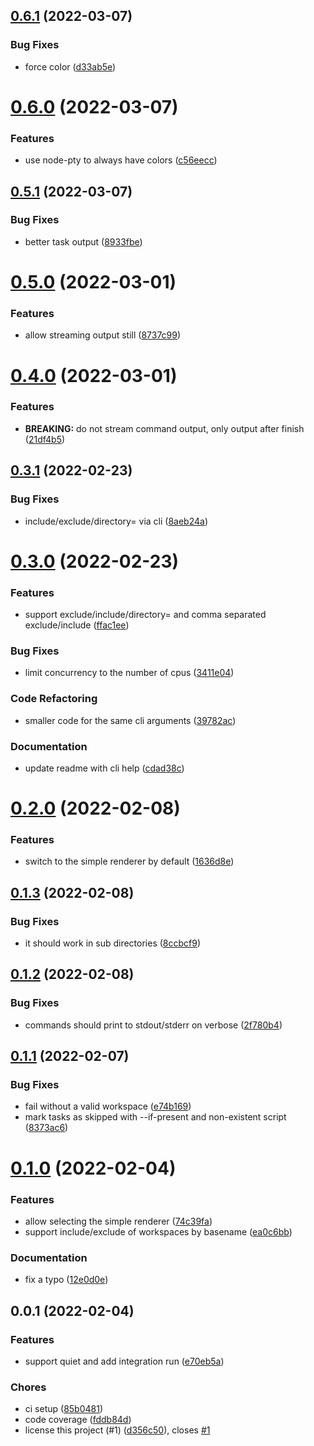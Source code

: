 <a name="0.6.1"></a>
## [0.6.1](https://github.com/jwplayer/npm-run-ws/compare/v0.6.0...v0.6.1) (2022-03-07)

### Bug Fixes

* force color ([d33ab5e](https://github.com/jwplayer/npm-run-ws/commit/d33ab5e))

<a name="0.6.0"></a>
# [0.6.0](https://github.com/jwplayer/npm-run-ws/compare/v0.5.1...v0.6.0) (2022-03-07)

### Features

* use node-pty to always have colors ([c56eecc](https://github.com/jwplayer/npm-run-ws/commit/c56eecc))

<a name="0.5.1"></a>
## [0.5.1](https://github.com/jwplayer/npm-run-ws/compare/v0.5.0...v0.5.1) (2022-03-07)

### Bug Fixes

* better task output ([8933fbe](https://github.com/jwplayer/npm-run-ws/commit/8933fbe))

<a name="0.5.0"></a>
# [0.5.0](https://github.com/jwplayer/npm-run-ws/compare/v0.4.0...v0.5.0) (2022-03-01)

### Features

* allow streaming output still ([8737c99](https://github.com/jwplayer/npm-run-ws/commit/8737c99))

<a name="0.4.0"></a>
# [0.4.0](https://github.com/jwplayer/npm-run-ws/compare/v0.3.1...v0.4.0) (2022-03-01)

### Features

* **BREAKING:** do not stream command output, only output after finish ([21df4b5](https://github.com/jwplayer/npm-run-ws/commit/21df4b5))

<a name="0.3.1"></a>
## [0.3.1](https://github.com/jwplayer/npm-run-ws/compare/v0.3.0...v0.3.1) (2022-02-23)

### Bug Fixes

* include/exclude/directory= via cli ([8aeb24a](https://github.com/jwplayer/npm-run-ws/commit/8aeb24a))

<a name="0.3.0"></a>
# [0.3.0](https://github.com/jwplayer/npm-run-ws/compare/v0.2.0...v0.3.0) (2022-02-23)

### Features

* support exclude/include/directory= and comma separated exclude/include ([ffac1ee](https://github.com/jwplayer/npm-run-ws/commit/ffac1ee))

### Bug Fixes

* limit concurrency to the number of cpus ([3411e04](https://github.com/jwplayer/npm-run-ws/commit/3411e04))

### Code Refactoring

* smaller code for the same cli arguments ([39782ac](https://github.com/jwplayer/npm-run-ws/commit/39782ac))

### Documentation

* update readme with cli help ([cdad38c](https://github.com/jwplayer/npm-run-ws/commit/cdad38c))

<a name="0.2.0"></a>
# [0.2.0](https://github.com/jwplayer/npm-run-ws/compare/v0.1.3...v0.2.0) (2022-02-08)

### Features

* switch to the simple renderer by default ([1636d8e](https://github.com/jwplayer/npm-run-ws/commit/1636d8e))

<a name="0.1.3"></a>
## [0.1.3](https://github.com/jwplayer/npm-run-ws/compare/v0.1.2...v0.1.3) (2022-02-08)

### Bug Fixes

* it should work in sub directories ([8ccbcf9](https://github.com/jwplayer/npm-run-ws/commit/8ccbcf9))

<a name="0.1.2"></a>
## [0.1.2](https://github.com/jwplayer/npm-run-ws/compare/v0.1.1...v0.1.2) (2022-02-08)

### Bug Fixes

* commands should print to stdout/stderr on verbose ([2f780b4](https://github.com/jwplayer/npm-run-ws/commit/2f780b4))

<a name="0.1.1"></a>
## [0.1.1](https://github.com/jwplayer/npm-run-ws/compare/v0.1.0...v0.1.1) (2022-02-07)

### Bug Fixes

* fail without a valid workspace ([e74b169](https://github.com/jwplayer/npm-run-ws/commit/e74b169))
* mark tasks as skipped with --if-present and non-existent script ([8373ac6](https://github.com/jwplayer/npm-run-ws/commit/8373ac6))

<a name="0.1.0"></a>
# [0.1.0](https://github.com/jwplayer/npm-run-ws/compare/v0.0.1...v0.1.0) (2022-02-04)

### Features

* allow selecting the simple renderer ([74c39fa](https://github.com/jwplayer/npm-run-ws/commit/74c39fa))
* support include/exclude of workspaces by basename ([ea0c6bb](https://github.com/jwplayer/npm-run-ws/commit/ea0c6bb))

### Documentation

* fix a typo ([12e0d0e](https://github.com/jwplayer/npm-run-ws/commit/12e0d0e))

<a name="0.0.1"></a>
## 0.0.1 (2022-02-04)

### Features

* support quiet and add integration run ([e70eb5a](https://github.com/jwplayer/npm-run-ws/commit/e70eb5a))

### Chores

* ci setup ([85b0481](https://github.com/jwplayer/npm-run-ws/commit/85b0481))
* code coverage ([fddb84d](https://github.com/jwplayer/npm-run-ws/commit/fddb84d))
* license this project (#1) ([d356c50](https://github.com/jwplayer/npm-run-ws/commit/d356c50)), closes [#1](https://github.com/jwplayer/npm-run-ws/issues/1)

